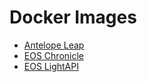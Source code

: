 # Docker Images

* [Antelope Leap](https://github.com/AntelopeIO/leap)
* [EOS Chronicle](https://github.com/EOSChronicleProject/eos-chronicle)
* [EOS LightAPI](https://github.com/cc32d9/eosio_light_api)
